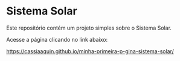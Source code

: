# Sistema Solar

Este repositório contém um projeto simples sobre o Sistema Solar.

Acesse a página clicando no link abaixo:

https://cassiaaquin.github.io/minha-primeira-p-gina-sistema-solar/
